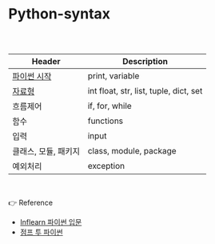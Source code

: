 # Python-syntax

##

<br>

| Header                    | Description                            |
| ------------------------- | -------------------------------------- |
| [파이썬 시작](./basic.md) | print, variable                        |
| [자료형](./datatype.md)   | int float, str, list, tuple, dict, set |
| 흐름제어                  | if, for, while                         |
| 함수                      | functions                              |
| 입력                      | input                                  |
| 클래스, 모듈, 패키지      | class, module, package                 |
| 예외처리                  | exception                              |

<br>

👉 Reference

- [Inflearn 파이썬 입문](https://www.inflearn.com/course/%ED%94%84%EB%A1%9C%EA%B7%B8%EB%9E%98%EB%B0%8D-%ED%8C%8C%EC%9D%B4%EC%8D%AC-%EC%9E%85%EB%AC%B8-%EC%9D%B8%ED%94%84%EB%9F%B0-%EC%98%A4%EB%A6%AC%EC%A7%80%EB%84%90/dashboard)
- [점프 투 파이썬](https://wikidocs.net/book/1)
